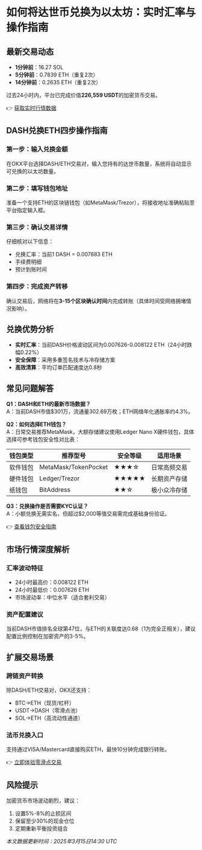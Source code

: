 # 如何将达世币兑换为以太坊：实时汇率与操作指南

## 最新交易动态
- **1分钟前**：16.27 SOL
- **5分钟前**：0.7839 ETH（重复2次）
- **14分钟前**：0.2635 ETH（重复2次）

过去24小时内，平台已完成价值**226,559 USDT**的加密货币交易。

👉 [获取实时行情数据](https://bit.ly/okx_welcome)

## DASH兑换ETH四步操作指南

### 第一步：输入兑换金额
在OKX平台选择DASH/ETH交易对，输入您持有的达世币数量，系统将自动显示可兑换的以太坊数量。

### 第二步：填写钱包地址
准备一个支持ETH的区块链钱包（如MetaMask/Trezor），将接收地址准确粘贴至平台指定输入框。

### 第三步：确认交易详情
仔细核对以下信息：
- 兑换汇率：当前1 DASH = 0.007883 ETH
- 手续费明细
- 预计到账时间

### 第四步：完成资产转移
确认交易后，网络将在**3-15个区块确认时间**内完成转账（具体时间受网络拥堵情况影响）。

## 兑换优势分析
- **实时汇率**：当前DASH价格波动区间为0.007626-0.008122 ETH（24小时跌幅0.22%）
- **安全保障**：采用多重签名技术与冷存储方案
- **高效清算**：平均订单匹配速度达0.8秒

## 常见问题解答

**Q1：DASH和ETH的最新市场数据？**  
A：当前DASH市值$301万，流通量302.69万枚；ETH网络年化通胀率约4.3%。

**Q2：如何选择ETH钱包？**  
A：日常交易推荐MetaMask，大额存储建议使用Ledger Nano X硬件钱包，具体选择可参考钱包安全性对比表：

| 钱包类型   | 推荐型号          | 安全等级 | 适用场景       |
|------------|-------------------|----------|----------------|
| 软件钱包   | MetaMask/TokenPocket | ★★★☆     | 日常高频交易   |
| 硬件钱包   | Ledger/Trezor     | ★★★★★    | 长期资产存储   |
| 纸钱包     | BitAddress        | ★★☆      | 极小众冷存储   |

**Q3：兑换操作是否需要KYC认证？**  
A：小额兑换无需实名，但超过$2,000等值交易需完成基础身份验证。

👉 [查看钱包安全指南](https://bit.ly/okx_welcome)

## 市场行情深度解析

### 汇率波动特征
- 24小时最高价：0.008122 ETH
- 24小时最低价：0.007626 ETH
- 市场波动率：中位水平（适合套利交易）

### 资产配置建议
当前DASH市值排名全球第47位，与ETH的关联度达0.68（1为完全正相关），建议配置比例控制在加密资产的3-5%。

## 扩展交易场景

### 跨链资产转换
除DASH/ETH交易对，OKX还支持：
- BTC→ETH（现货/杠杆）
- USDT→DASH（零滑点池）
- SOL→ETH（高流动性通道）

### 法币兑换入口
支持通过VISA/Mastercard直接购买ETH，最快10分钟完成银行转账。

👉 [立即体验零滑点交易](https://bit.ly/okx_welcome)

## 风险提示
加密货币市场波动剧烈，建议：
1. 设置5%-8%的止损区间
2. 保留至少30%的现金仓位
3. 定期重新平衡投资组合

*本文数据更新时间：2025年3月15日14:30 UTC*